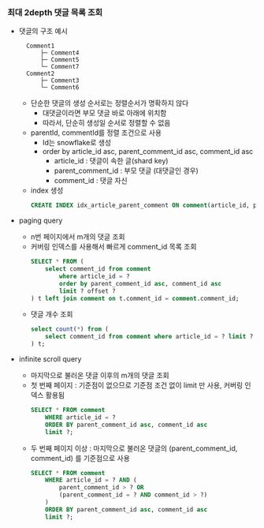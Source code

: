 ### 최대 2depth 댓글 목록 조회

- 댓글의 구조 예시
  ```aiignore
    Comment1
        ├─ Comment4
        ├─ Comment5
        └─ Comment7
    Comment2
        ├─ Comment3
        └─ Comment6
  ```
  - 단순한 댓글의 생성 순서로는 정렬순서가 명확하지 않다
    - 대댓글이라면 부모 댓글 바로 아래에 위치함
    - 따라서, 단순히 생성일 순서로 정렬할 수 없음
  - parentId, commentId를 정렬 조건으로 사용
    - Id는 snowflake로 생성
    - order by article_id asc, parent_comment_id asc, comment_id asc
      - article_id : 댓글이 속한 글(shard key)
      - parent_comment_id : 부모 댓글 (대댓글인 경우)
      - comment_id : 댓글 자신
  - index 생성
    ```sql
    CREATE INDEX idx_article_parent_comment ON comment(article_id, parent_comment_id, comment_id);
    ```
- paging query
  - n번 페이지에서 m개의 댓글 조회
  - 커버링 인덱스를 사용해서 빠르게 comment_id 목록 조회
    ```sql
    SELECT * FROM (
        select comment_id from comment
            where article_id = ?
            order by parent_comment_id asc, comment_id asc
            limit ? offset ?
    ) t left join comment on t.comment_id = comment.comment_id;
    ```
  - 댓글 개수 조회
    ```sql
    select count(*) from (
        select comment_id from comment where article_id = ? limit ?
    ) t;
    ```
    
- infinite scroll query
  - 마지막으로 불러온 댓글 이후의 m개의 댓글 조회
  - 첫 번째 페이지 : 기준점이 없으므로 기준점 조건 없이 limit 만 사용, 커버링 인덱스 활용됨
    ```sql
    SELECT * FROM comment
        WHERE article_id = ?
        ORDER BY parent_comment_id asc, comment_id asc
        limit ?;
    ```
  - 두 번째 페이지 이상 : 마지막으로 불러온 댓글의 (parent_comment_id, comment_id) 를 기준점으로 사용
    ```sql
    SELECT * FROM comment
        WHERE article_id = ? AND (
            parent_comment_id > ? OR
            (parent_comment_id = ? AND comment_id > ?)
        )
        ORDER BY parent_comment_id asc, comment_id asc
        limit ?;
    ```